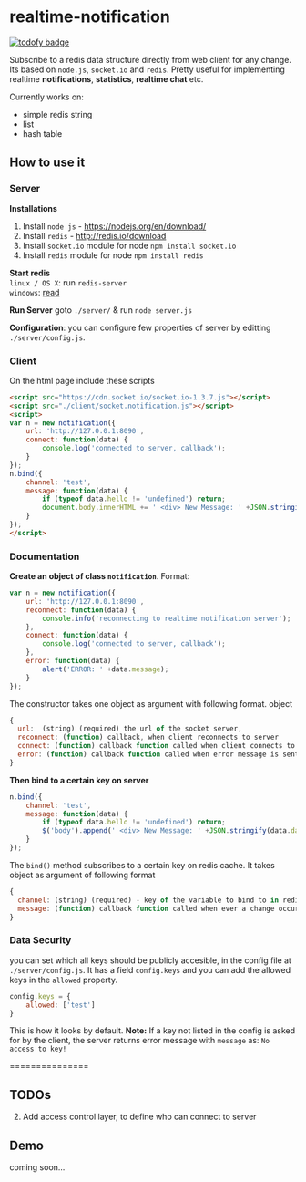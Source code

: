 # realtime-notification
[![todofy badge](https://todofy.org/b/mebjas/realtime-notification)](https://todofy.org/r/mebjas/realtime-notification)

Subscribe to a redis data structure directly from web client for any change. Its based on `node.js`, `socket.io` and `redis`. Pretty useful for implementing realtime **notifications**, **statistics**, **realtime chat** etc.

Currently works on:
 - simple redis string
 - list
 - hash table

## How to use it
### Server

**Installations**
 1. Install `node js` - https://nodejs.org/en/download/
 2. Install `redis` - http://redis.io/download
 3. Install `socket.io` module for node
 `npm install socket.io `
 4. Install `redis` module for node
 `npm install redis`

**Start redis**<br>
`linux / OS X`: run `redis-server`<br>
`windows`: [read](http://www.saltwebsites.com/2012/how-run-redis-service-under-windows)

**Run Server**
goto `./server/` & run `node server.js`

**Configuration**: you can configure few properties of server by editting `./server/config.js`.

### Client
On the html page include these scripts
```html
<script src="https://cdn.socket.io/socket.io-1.3.7.js"></script>
<script src="./client/socket.notification.js"></script>
<script>
var n = new notification({
	url: 'http://127.0.0.1:8090',
	connect: function(data) {
		console.log('connected to server, callback');
	}
});
n.bind({
	channel: 'test',
	message: function(data) {
		if (typeof data.hello != 'undefined') return;
		document.body.innerHTML += ' <div> New Message: ' +JSON.stringify(data.data) +'</div>';
	}
});
</script>
```

### Documentation
**Create an object of class `notification`**. Format:
```js
var n = new notification({
	url: 'http://127.0.0.1:8090',
	reconnect: function(data) {
    	console.info('reconnecting to realtime notification server');
 	},
 	connect: function(data) {
		console.log('connected to server, callback');
	},
	error: function(data) {
		alert('ERROR: ' +data.message);
	}
});
```
The constructor takes one object as argument with following format.
object
```js
{
  url:  (string) (required) the url of the socket server,
  reconnect: (function) callback, when client reconnects to server
  connect: (function) callback function called when client connects to the socket server,
  error: (function) callback function called when error message is sent from server
}
```

**Then bind to a certain key on server**
```js
n.bind({
	channel: 'test',
	message: function(data) {
		if (typeof data.hello != 'undefined') return;
		$('body').append(' <div> New Message: ' +JSON.stringify(data.data) +'</div>');
	}
});
```
The `bind()` method subscribes to a certain key on redis cache. It takes object as argument of following format
```js
{
  channel: (string) (required) - key of the variable to bind to in redis cache,
  message: (function) callback function called when ever a change occurs to variable defined by key (channel),
}
```

### Data Security
you can set which all keys should be publicly accesible, in the config file at `./server/config.js`.
It has a field `config.keys` and you can add the allowed keys in the `allowed` property.
```js
config.keys = {
	allowed: ['test']
}
```
This is how it looks by default.
**Note:** If a key not listed in the config is asked for by the client, the server returns error message with `message` as:
`No access to key!`


===============
## TODOs
2. Add access control layer, to define who can connect to server

## Demo
coming soon...
